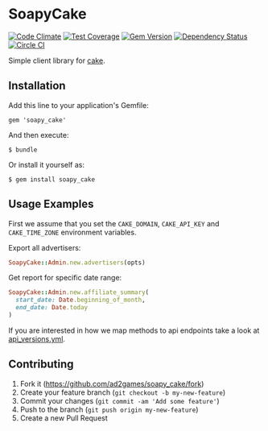 # SoapyCake
[![Code Climate](https://codeclimate.com/github/ad2games/soapy_cake.png)](https://codeclimate.com/github/ad2games/soapy_cake)
[![Test Coverage](https://codeclimate.com/github/ad2games/soapy_cake/coverage.png)](https://codeclimate.com/github/ad2games/soapy_cake)
[![Gem Version](http://img.shields.io/gem/v/soapy_cake.svg)](http://rubygems.org/gems/soapy_cake)
[![Dependency Status](http://img.shields.io/gemnasium/ad2games/soapy_cake.svg)](https://gemnasium.com/ad2games/soapy_cake)
[![Circle CI](https://circleci.com/gh/ad2games/soapy_cake.png?style=shield&circle-token=aac691804f58acd8e96db632f8133e3c6155f123)](https://circleci.com/gh/ad2games/soapy_cake)

Simple client library for [cake](http://getcake.com).

## Installation

Add this line to your application's Gemfile:

    gem 'soapy_cake'

And then execute:

    $ bundle

Or install it yourself as:

    $ gem install soapy_cake

## Usage Examples

First we assume that you set the `CAKE_DOMAIN`, `CAKE_API_KEY` and `CAKE_TIME_ZONE`
environment variables.

Export all advertisers:

```ruby
SoapyCake::Admin.new.advertisers(opts)
```

Get report for specific date range:

```ruby
SoapyCake::Admin.new.affiliate_summary(
  start_date: Date.beginning_of_month,
  end_date: Date.today
)
```

If you are interested in how we map methods to api endpoints take a look
at [api_versions.yml](api_versions.yml).

## Contributing

1. Fork it (https://github.com/ad2games/soapy_cake/fork)
2. Create your feature branch (`git checkout -b my-new-feature`)
3. Commit your changes (`git commit -am 'Add some feature'`)
4. Push to the branch (`git push origin my-new-feature`)
5. Create a new Pull Request
